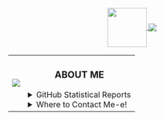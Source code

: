 <p align="center">
<a href="https://namemc.com/Auuki.2">
<img align="center" src="https://cravatar.eu/helmhead/auuki/190.png", width="80">
</a><a href="https://ko-fi.com/auuki">
<img align="center" src="https://bit.ly/3c9otOD"/>
</a>
<table>
<td><a href="https://open.spotify.com/user/0zveql3ijdtupwyyxl3awwufk">
<img src="https://novatorem-three-sooty.vercel.app/api/spotify">
</a></td>
<td><h3 align="center">ABOUT ME</h3>
<details><summary>GitHub Statistical Reports</summary>
<p align="center">
<img align="center" src="https://github-readme-stats.vercel.app/api/top-langs/?username=AwesomeAuuki&hide_langs_below=1&theme=default&line_height=27&layout=compact">
<img align="center" src="https://github-readme-stats.vercel.app/api?username=AwesomeAuuki&show_icons=true&count_private=true&include_all_commits=true&line_height=21" alt="Auuki's Github Stats">
<img align="center" src="https://github-profile-trophy.vercel.app/?username=AwesomeAuuki&column=7" alt="Auuki's Github Trophy">
</p>    
</details>
<details><summary>Where to Contact Me-e!</summary>
<p align="center"><a href="https://discord.gg/ePmNxnQ">
<img align="center" src="https://img.shields.io/discord/749174105151897610?label=Discord">
</a>

* You can also contact me via [email](mailto:snowgangers@gmail.com)  
</p>
</details>
</td> 
</table>
</p>
